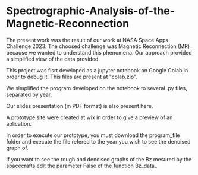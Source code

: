 # Spectrographic-Analysis-of-the-Magnetic-Reconnection

The present work was the result of our work at NASA Space Apps Challenge 2023.
The choosed challenge was Magnetic Reconnection (MR) because we wanted to understand
this phenomena. Our approach provided a simplified view of the data provided.

This project was fisrt developed as a jupyter notebook on Google Colab in order
to debug it. This files are present at "colab.zip".

We simplified the program developed on the notebook to several .py files, separated by year.

Our slides presentation (in PDF format) is also present here.

A prototype site were created at wix in order to give a preview of an aplication.

In order to execute our prototype, you must download the program_file folder and execute the file refered to the year you wish to see the denoised graph of.

If you want to see the rough and denoised graphs of the Bz mesured by the spacecrafts edit the parameter False of the function Bz_data_

